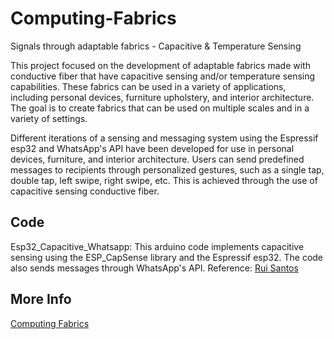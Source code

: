 # Computing-Fabrics
Signals through adaptable fabrics - Capacitive &amp; Temperature Sensing

This project focused on the development of adaptable fabrics made with conductive fiber that have capacitive sensing and/or temperature sensing capabilities. These fabrics can be used in a variety of applications, including personal devices, furniture upholstery, and interior architecture. The goal is to create fabrics that can be used on multiple scales and in a variety of settings.

Different iterations of a sensing and messaging system using the Espressif esp32 and WhatsApp's API have been developed for use in personal devices, furniture, and interior architecture. Users can send predefined messages to recipients through personalized gestures, such as a single tap, double tap, left swipe, right swipe, etc. This is achieved through the use of capacitive sensing conductive fiber.

## Code
Esp32_Capacitive_Whatsapp: This arduino code implements capacitive sensing using the ESP_CapSense library and the Espressif esp32. The code also sends messages through WhatsApp's API. Reference: [Rui Santos](https://RandomNerdTutorials.com/esp32-send-messages-whatsapp/)

## More Info 
[Computing Fabrics](https://ameliagan.com/computing-fabrics)

